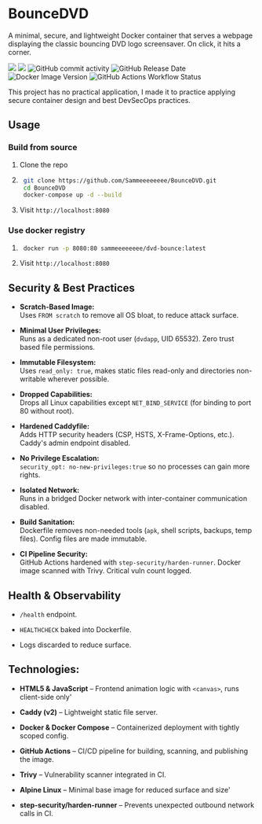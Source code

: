 # BounceDVD

A minimal, secure, and lightweight Docker container that serves a webpage displaying the classic bouncing DVD logo screensaver. On click, it hits a corner.

<img src="https://img.shields.io/badge/GPL--3.0-red?style=for-the-badge" /> <img src="https://img.shields.io/badge/Docker%20Compose-2496ED?style=for-the-badge&logo=docker&logoColor=white" /> 
<img alt="GitHub commit activity" src="https://img.shields.io/github/commit-activity/t/Sammeeeeeeee/BounceDVD"> <img alt="GitHub Release Date" src="https://img.shields.io/github/release-date/Sammeeeeeeee/BounceDVD"> <img alt="Docker Image Version" src="https://img.shields.io/docker/v/Sammeeeeeeee/BounceDVD"> <img alt="GitHub Actions Workflow Status" src="https://img.shields.io/github/actions/workflow/status/Sammeeeeeeee/BounceDVD/build-publish.yml">

This project has no practical application, I made it to practice applying secure container design and best DevSecOps practices.

## Usage
### Build from source
1. Clone the repo
2. ```bash
	git clone https://github.com/Sammeeeeeeee/BounceDVD.git
	cd BounceDVD
	docker-compose up -d --build
	```
3. Visit `http://localhost:8080`
### Use docker registry

1. ```bash
	docker run -p 8080:80 sammeeeeeeee/dvd-bounce:latest
	```
2. Visit `http://localhost:8080`


##  Security & Best Practices

-   **Scratch-Based Image:**  
    Uses `FROM scratch` to remove all OS bloat, to reduce attack surface.
    
-   **Minimal User Privileges:**  
    Runs as a dedicated non-root user (`dvdapp`, UID 65532). Zero trust based file permissions.
    
-   **Immutable Filesystem:**  
    Uses `read_only: true`, makes static files read-only and directories non-writable wherever possible.
    
-   **Dropped Capabilities:**  
    Drops all Linux capabilities except `NET_BIND_SERVICE` (for binding to port 80 without root).
    
-   **Hardened Caddyfile:**  
    Adds HTTP security headers (CSP, HSTS, X-Frame-Options, etc.). Caddy's admin endpoint disabled.
    
-   **No Privilege Escalation:**  
    `security_opt: no-new-privileges:true` so no processes can gain more rights.
    
-   **Isolated Network:**  
    Runs in a bridged Docker network with inter-container communication disabled.
    
-   **Build Sanitation:**  
    Dockerfile removes non-needed tools (`apk`, shell scripts, backups, temp files). Config files are made immutable.
    
-   **CI Pipeline Security:**  
    GitHub Actions hardened with `step-security/harden-runner`. Docker image scanned with Trivy. Critical vuln count logged.


## Health & Observability

-   `/health` endpoint.
    
-   `HEALTHCHECK` baked into Dockerfile.
    
-   Logs discarded to reduce surface.

## Technologies:

-   **HTML5 & JavaScript** – Frontend animation logic with `<canvas>`, runs client-side only'
    
-   **Caddy (v2)** – Lightweight static file server.
    
-   **Docker & Docker Compose** – Containerized deployment with tightly scoped config.
    
-   **GitHub Actions** – CI/CD pipeline for building, scanning, and publishing the image.
    
-   **Trivy** – Vulnerability scanner integrated in CI.
    
-   **Alpine Linux** – Minimal base image for reduced surface and size'

-   **step-security/harden-runner** – Prevents unexpected outbound network calls in CI.
